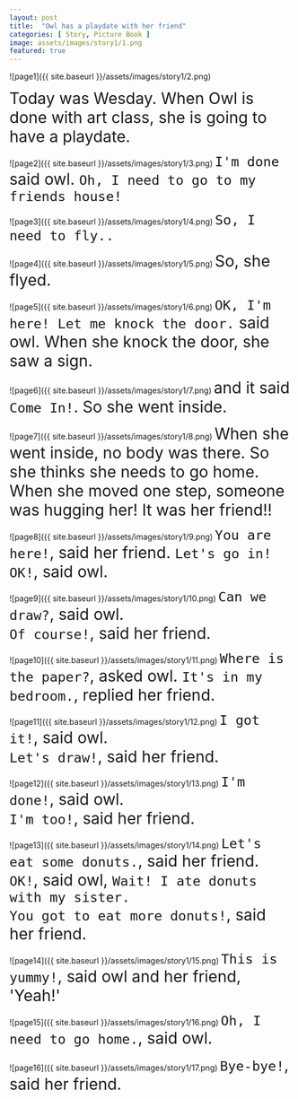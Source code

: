 ```yaml
---
layout: post
title:  "Owl has a playdate with her friend"
categories: [ Story, Picture Book ]
image: assets/images/story1/1.png
featured: true
---
```




![page1]({{ site.baseurl }}/assets/images/story1/2.png)

<span style="font-size: 2em;">
Today was Wesday. When Owl is done with art class, she is going to have a playdate.
</span>

![page2]({{ site.baseurl }}/assets/images/story1/3.png)
<span style="font-size: 2em;">
`I'm done` said owl. `Oh, I need to go to my friends house!`
</span>

![page3]({{ site.baseurl }}/assets/images/story1/4.png)
<span style="font-size: 2em;">
`So, I need to fly..`
</span>

![page4]({{ site.baseurl }}/assets/images/story1/5.png)
<span style="font-size: 2em;">
So, she flyed.
</span>

![page5]({{ site.baseurl }}/assets/images/story1/6.png)
<span style="font-size: 2em;">
`OK, I'm here! Let me knock the door.` said owl. When she knock the door, she saw a sign.
</span>

![page6]({{ site.baseurl }}/assets/images/story1/7.png)
<span style="font-size: 2em;">
and it said `Come In!`. So she went inside.
</span>

![page7]({{ site.baseurl }}/assets/images/story1/8.png)
<span style="font-size: 2em;">
When she went inside, no body was there. So she thinks she needs to go home.<br/>
When she moved one step, someone was hugging her! It was her friend!!
</span>

![page8]({{ site.baseurl }}/assets/images/story1/9.png)
<span style="font-size: 2em;">
`You are here!`, said her friend. `Let's go in!`<br/>
`OK!`, said owl.
</span>

![page9]({{ site.baseurl }}/assets/images/story1/10.png)
<span style="font-size: 2em;">
`Can we draw?`, said owl.<br/>
`Of course!`, said her friend.
</span>

![page10]({{ site.baseurl }}/assets/images/story1/11.png)
<span style="font-size: 2em;">
`Where is the paper?`, asked owl.
`It's in my bedroom.`, replied her friend.
</span>

![page11]({{ site.baseurl }}/assets/images/story1/12.png)
<span style="font-size: 2em;">
`I got it!`, said owl.<br/>
`Let's draw!`, said her friend.
</span>

![page12]({{ site.baseurl }}/assets/images/story1/13.png)
<span style="font-size: 2em;">
`I'm done!`, said owl.<br/>
`I'm too!`, said her friend.
</span>

![page13]({{ site.baseurl }}/assets/images/story1/14.png)
<span style="font-size: 2em;">
`Let's eat some donuts.`, said her friend.<br/>
`OK!`, said owl, `Wait! I ate donuts with my sister.`<br/>
`You got to eat more donuts!`, said her friend.
</span>

![page14]({{ site.baseurl }}/assets/images/story1/15.png)
<span style="font-size: 2em;">
`This is yummy!`, said owl and her friend, 'Yeah!'
</span>

![page15]({{ site.baseurl }}/assets/images/story1/16.png)
<span style="font-size: 2em;">
`Oh, I need to go home.`, said owl.
</span>

![page16]({{ site.baseurl }}/assets/images/story1/17.png)
<span style="font-size: 2em;">
`Bye-bye!`, said her friend.
</span>

